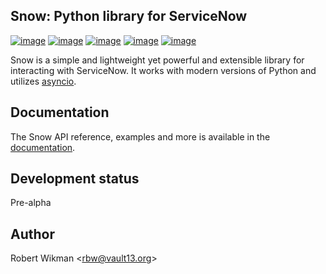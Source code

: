 Snow: Python library for ServiceNow
---

[![image](https://img.shields.io/github/license/rbw/snow?style=flat-square)](https://raw.githubusercontent.com/rbw/snow/master/LICENSE)
[![image](https://img.shields.io/pypi/v/snowstorm?style=flat-square)](https://pypi.org/project/snowstorm)
[![image](https://img.shields.io/travis/rbw/snow?style=flat-square)](https://travis-ci.org/rbw/snow)
[![image](https://img.shields.io/pypi/pyversions/snow?style=flat-square)](https://pypi.org/project/snowstorm)
[![image](https://pepy.tech/badge/snow/month)](https://pepy.tech/project/snow)


Snow is a simple and lightweight yet powerful and extensible library for interacting with ServiceNow. It works
with modern versions of Python and utilizes [asyncio](https://docs.python.org/3/library/asyncio.html).

Documentation
---

The Snow API reference, examples and more is available in the [documentation](https://python-snow.readthedocs.io/en/latest).

Development status
---

Pre-alpha

Author
------

Robert Wikman \<rbw@vault13.org\>
